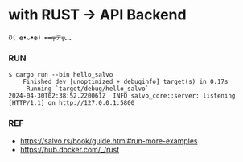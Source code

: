 # with RUST -> API Backend

```
ᦚ( ◍•ᴗ•◍) ╾━╤デ╦︻
```

### RUN
```
$ cargo run --bin hello_salvo
    Finished dev [unoptimized + debuginfo] target(s) in 0.17s
     Running `target/debug/hello_salvo`
2024-04-30T02:38:52.220061Z  INFO salvo_core::server: listening [HTTP/1.1] on http://127.0.0.1:5800
```

### REF
- https://salvo.rs/book/guide.html#run-more-examples
- https://hub.docker.com/_/rust
